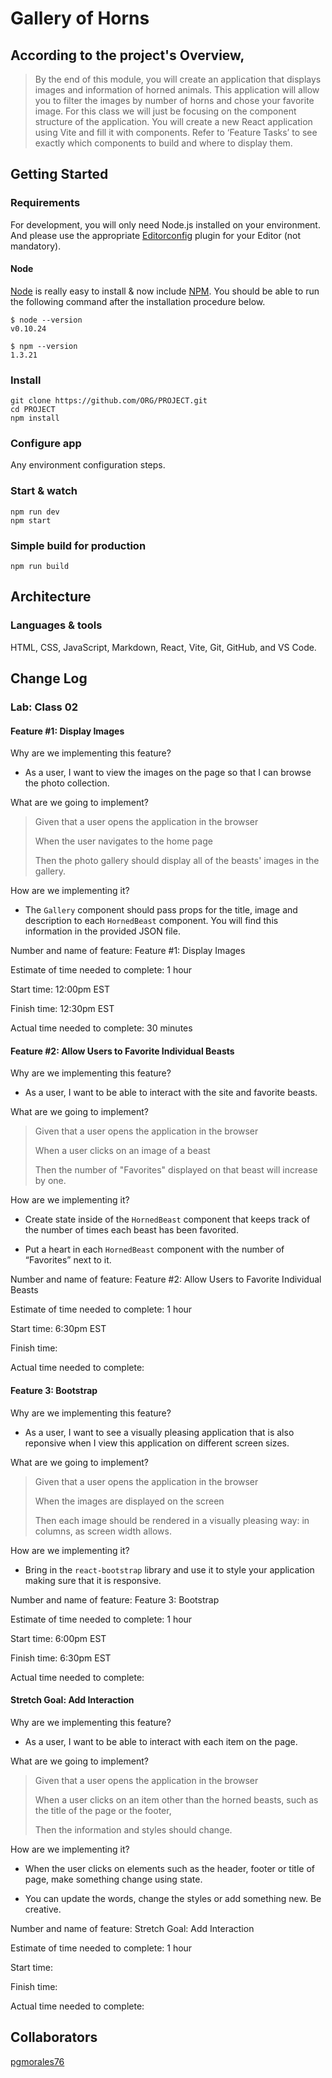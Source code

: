 # Gallery of Horns

## **According to the project's Overview,**

> By the end of this module, you will create an application that displays images and information of horned animals. This application will allow you to filter the images by number of horns and chose your favorite image. For this class we will just be focusing on the component structure of the application. You will create a new React application using Vite and fill it with components. Refer to ‘Feature Tasks’ to see exactly which components to build and where to display them.

## Getting Started

### Requirements

For development, you will only need Node.js installed on your environment.
And please use the appropriate [Editorconfig](http://editorconfig.org/) plugin for your Editor (not mandatory).

#### Node

[Node](http://nodejs.org/) is really easy to install & now include [NPM](https://npmjs.org/).
You should be able to run the following command after the installation procedure
below.

    $ node --version
    v0.10.24

    $ npm --version
    1.3.21

### Install

    git clone https://github.com/ORG/PROJECT.git
    cd PROJECT
    npm install

### Configure app

Any environment configuration steps.

### Start & watch

    npm run dev
    npm start

### Simple build for production

    npm run build

## Architecture

### Languages & tools

HTML, CSS, JavaScript, Markdown, React, Vite, Git, GitHub, and VS Code.

## Change Log

### Lab: Class 02

#### Feature #1: Display Images

Why are we implementing this feature?

- As a user, I want to view the images on the page so that I can browse the photo collection.

What are we going to implement?

> Given that a user opens the application in the browser
>
> When the user navigates to the home page
>
> Then the photo gallery should display all of the beasts' images in the gallery.

How are we implementing it?

- The `Gallery` component should pass props for the title, image and description to each `HornedBeast` component. You will find this information in the provided JSON file.

Number and name of feature: Feature #1: Display Images

Estimate of time needed to complete: 1 hour

Start time: 12:00pm EST

Finish time: 12:30pm EST

Actual time needed to complete: 30 minutes

#### Feature #2: Allow Users to Favorite Individual Beasts

Why are we implementing this feature?

- As a user, I want to be able to interact with the site and favorite beasts.

What are we going to implement?

> Given that a user opens the application in the browser
>
> When a user clicks on an image of a beast
>
> Then the number of "Favorites" displayed on that beast will increase by one.

How are we implementing it?

- Create state inside of the `HornedBeast` component that keeps track of the number of times each beast has been favorited.

- Put a heart in each `HornedBeast` component with the number of “Favorites” next to it.

Number and name of feature: Feature #2: Allow Users to Favorite Individual Beasts

Estimate of time needed to complete: 1 hour

Start time: 6:30pm EST

Finish time: 

Actual time needed to complete:

#### Feature 3: Bootstrap

Why are we implementing this feature?

- As a user, I want to see a visually pleasing application that is also reponsive when I view this application on different screen sizes.

What are we going to implement?

> Given that a user opens the application in the browser
>
> When the images are displayed on the screen
>
> Then each image should be rendered in a visually pleasing way: in columns, as screen width allows.

How are we implementing it?

- Bring in the `react-bootstrap` library and use it to style your application making sure that it is responsive.

Number and name of feature: Feature 3: Bootstrap

Estimate of time needed to complete: 1 hour

Start time: 6:00pm EST

Finish time: 6:30pm EST

Actual time needed to complete:

#### Stretch Goal: Add Interaction

Why are we implementing this feature?

- As a user, I want to be able to interact with each item on the page.

What are we going to implement?

> Given that a user opens the application in the browser
>
> When a user clicks on an item other than the horned beasts, such as the title of the page or the footer,
>
> Then the information and styles should change.

How are we implementing it?

- When the user clicks on elements such as the header, footer or title of page, make something change using state.

- You can update the words, change the styles or add something new. Be creative.

Number and name of feature: Stretch Goal: Add Interaction

Estimate of time needed to complete: 1 hour

Start time: 

Finish time: 

Actual time needed to complete:

## Collaborators

[pgmorales76](https://github.com/pgmorales76)
